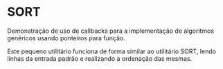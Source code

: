 # SORT

Demonstração de uso de callbacks para a implementação de algoritmos genéricos
usando ponteiros para função.

Este pequeno utilitário funciona de forma similar ao utilitário SORT, lendo
linhas da entrada padrão e realizando a ordenação das mesmas.

